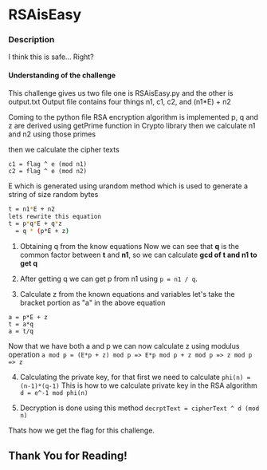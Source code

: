# RSAisEasy
### Description
I think this is safe... Right?

#### Understanding of the challenge
This challenge gives us two file one is RSAisEasy.py and the other is output.txt
Output file contains four things n1, c1, c2, and (n1*E) + n2

Coming to the python file
RSA encryption algorithm is implemented
p, q and z are derived using getPrime function in Crypto library
then we calculate n1 and n2 using those primes

then we calculate the cipher texts
```she
c1 = flag ^ e (mod n1)
c2 = flag ^ e (mod n2)
```
E which is generated using urandom method which is used to generate a string of size random bytes

```sh
t = n1*E + n2
lets rewrite this equation
t = p*q*E + q*z
  = q * (p*E + z)
```
1. Obtaining q from the know equations
Now we can see that **q** is the common factor between **t** and **n1**, so we can calculate **gcd of t and n1 to get q**

2. After getting q we can get p from n1 using `p = n1 / q`.

3. Calculate z from the known equations and variables
let's take the bracket portion as "a" in the above equation
```
a = p*E + z
t = a*q
a = t/q
```
Now that we have both a and p we can now calculate z using modulus operation
`a mod p = (E*p + z) mod p => E*p mod p + z mod p => z mod p => z`

4. Calculating the private key, for that first we need to calculate `phi(n) = (n-1)*(q-1)`
This is how to we calculate private key in the RSA algorithm
`d = e^-1 mod phi(n)`

5. Decryption is done using this method
`decrptText = cipherText ^ d (mod n)`

Thats how we get the flag for this challenge.

## **Thank You for Reading!**
